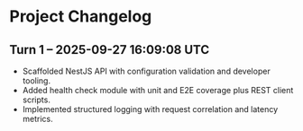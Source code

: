 # Project Changelog

## Turn 1 – 2025-09-27 16:09:08 UTC
- Scaffolded NestJS API with configuration validation and developer tooling.
- Added health check module with unit and E2E coverage plus REST client scripts.
- Implemented structured logging with request correlation and latency metrics.
